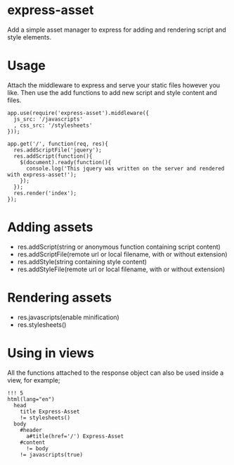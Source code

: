 express-asset
=============

Add a simple asset manager to express for adding and rendering script and style elements.

Usage
=====

Attach the middleware to express and serve your static files however you like. Then use the add functions to add new script and style content and files.

    app.use(require('express-asset').middleware({
      js_src: '/javascripts'
      , css_src: '/stylesheets'
    }));

    app.get('/', function(req, res){
      res.addScriptFile('jquery');
      res.addScript(function(){
        $(document).ready(function(){
          console.log('This jquery was written on the server and rendered with express-asset!');
        });
      });
      res.render('index');
    });

Adding assets
=============

* res.addScript(string or anonymous function containing script content)
* res.addScriptFile(remote url or local filename, with or without extension)
* res.addStyle(string containing style content)
* res.addStyleFile(remote url or local filename, with or without extension)

Rendering assets
================

* res.javascripts(enable minification)
* res.stylesheets()

Using in views
==============

All the functions attached to the response object can also be used inside a view, for example;

    !!! 5
    html(lang="en")
      head
        title Express-Asset
        != stylesheets()
      body
        #header
          a#title(href='/') Express-Asset
        #content
          != body
        != javascripts(true)